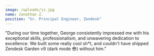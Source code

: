 ```yaml
---
image: /uploads/jz.jpg
name: Jonathan Z.
position: "Sr. Principal Engineer, Zendesk"
---
```


"During our time together, George consistently impressed me with his exceptional skills, professionalism, and unwavering dedication to excellence. We built some really cool sh\*t, and couldn't have shipped Zendesk Garden v9 (dark mode 😎) without him."
